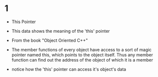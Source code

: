 # 1
* This Pointer
- This data shows the meaning of the 'this' pointer

* From the book "Object Oriented C++"
- The member functions of every object have access to a sort of magic pointer named this,
which points to the object itself. Thus any member function can find out the address of the
object of which it is a member

- notice how the 'this' pointer can access it's object's data